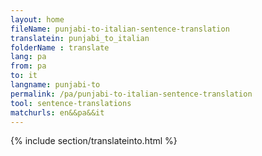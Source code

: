 ```yaml
---
layout: home
fileName: punjabi-to-italian-sentence-translation
translatein: punjabi_to_italian
folderName : translate
lang: pa
from: pa
to: it
langname: punjabi-to
permalink: /pa/punjabi-to-italian-sentence-translation
tool: sentence-translations
matchurls: en&&pa&&it
---
```

{% include section/translateinto.html %}
